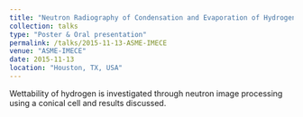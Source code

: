 ```yaml
---
title: "Neutron Radiography of Condensation and Evaporation of Hydrogen in a Cryogenic Condition"
collection: talks
type: "Poster & Oral presentation"
permalink: /talks/2015-11-13-ASME-IMECE
venue: "ASME-IMECE"
date: 2015-11-13
location: "Houston, TX, USA"
---
```


Wettability of hydrogen is investigated through neutron image processing using a conical cell and results discussed.
